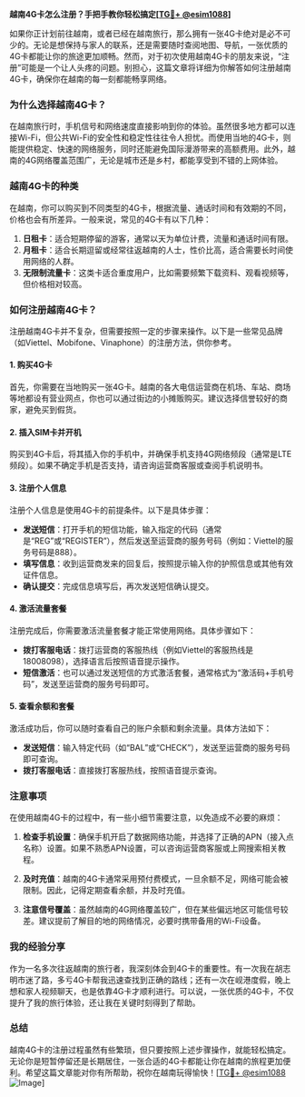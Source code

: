 **越南4G卡怎么注册？手把手教你轻松搞定[[TG💪+ @esim1088](https://t.me/s/esim1088)]**

如果你正计划前往越南，或者已经在越南旅行，那么拥有一张4G卡绝对是必不可少的。无论是想保持与家人的联系，还是需要随时查阅地图、导航，一张优质的4G卡都能让你的旅途更加顺畅。然而，对于初次使用越南4G卡的朋友来说，“注册”可能是一个让人头疼的问题。别担心，这篇文章将详细为你解答如何注册越南4G卡，确保你在越南的每一刻都能畅享网络。

### 为什么选择越南4G卡？

在越南旅行时，手机信号和网络速度直接影响到你的体验。虽然很多地方都可以连接Wi-Fi，但公共Wi-Fi的安全性和稳定性往往令人担忧。而使用当地的4G卡，则能提供稳定、快速的网络服务，同时还能避免国际漫游带来的高额费用。此外，越南的4G网络覆盖范围广，无论是城市还是乡村，都能享受到不错的上网体验。

### 越南4G卡的种类

在越南，你可以购买到不同类型的4G卡，根据流量、通话时间和有效期的不同，价格也会有所差异。一般来说，常见的4G卡有以下几种：

1. **日租卡**：适合短期停留的游客，通常以天为单位计费，流量和通话时间有限。
2. **月租卡**：适合长期逗留或经常往返越南的人士，性价比高，适合需要长时间使用网络的人群。
3. **无限制流量卡**：这类卡适合重度用户，比如需要频繁下载资料、观看视频等，但价格相对较高。

### 如何注册越南4G卡？

注册越南4G卡并不复杂，但需要按照一定的步骤来操作。以下是一些常见品牌（如Viettel、Mobifone、Vinaphone）的注册方法，供你参考。

#### 1. 购买4G卡

首先，你需要在当地购买一张4G卡。越南的各大电信运营商在机场、车站、商场等地都设有营业网点，你也可以通过街边的小摊贩购买。建议选择信誉较好的商家，避免买到假货。

#### 2. 插入SIM卡并开机

购买到4G卡后，将其插入你的手机中，并确保手机支持4G网络频段（通常是LTE频段）。如果不确定手机是否支持，请咨询运营商客服或查阅手机说明书。

#### 3. 注册个人信息

注册个人信息是使用4G卡的前提条件。以下是具体步骤：

- **发送短信**：打开手机的短信功能，输入指定的代码（通常是“REG”或“REGISTER”），然后发送至运营商的服务号码（例如：Viettel的服务号码是888）。
- **填写信息**：收到运营商发来的回复后，按照提示输入你的护照信息或其他有效证件信息。
- **确认提交**：完成信息填写后，再次发送短信确认提交。

#### 4. 激活流量套餐

注册完成后，你需要激活流量套餐才能正常使用网络。具体步骤如下：

- **拨打客服电话**：拨打运营商的客服热线（例如Viettel的客服热线是18008098），选择语言后按照语音提示操作。
- **短信激活**：也可以通过发送短信的方式激活套餐，通常格式为“激活码+手机号码”，发送至运营商的服务号码即可。

#### 5. 查看余额和套餐

激活成功后，你可以随时查看自己的账户余额和剩余流量。具体方法如下：

- **发送短信**：输入特定代码（如“BAL”或“CHECK”），发送至运营商的服务号码即可查询。
- **拨打客服电话**：直接拨打客服热线，按照语音提示查询。

### 注意事项

在使用越南4G卡的过程中，有一些小细节需要注意，以免造成不必要的麻烦：

1. **检查手机设置**：确保手机开启了数据网络功能，并选择了正确的APN（接入点名称）设置。如果不熟悉APN设置，可以咨询运营商客服或上网搜索相关教程。
   
2. **及时充值**：越南的4G卡通常采用预付费模式，一旦余额不足，网络可能会被限制。因此，记得定期查看余额，并及时充值。

3. **注意信号覆盖**：虽然越南的4G网络覆盖较广，但在某些偏远地区可能信号较差。建议提前了解目的地的网络情况，必要时携带备用的Wi-Fi设备。

### 我的经验分享

作为一名多次往返越南的旅行者，我深刻体会到4G卡的重要性。有一次我在胡志明市迷了路，多亏4G卡帮我迅速查找到正确的路线；还有一次在岘港度假，晚上想和家人视频聊天，也是依靠4G卡才顺利进行。可以说，一张优质的4G卡，不仅提升了我的旅行体验，还让我在关键时刻得到了帮助。

### 总结

越南4G卡的注册过程虽然有些繁琐，但只要按照上述步骤操作，就能轻松搞定。无论你是短暂停留还是长期居住，一张合适的4G卡都能让你在越南的旅程更加便利。希望这篇文章能对你有所帮助，祝你在越南玩得愉快！[[TG💪+ @esim1088](https://t.me/s/esim1088) ![Image](https://i.postimg.cc/4NQfJmqS/Snipaste-2025-05-13-00-14-12.png)]